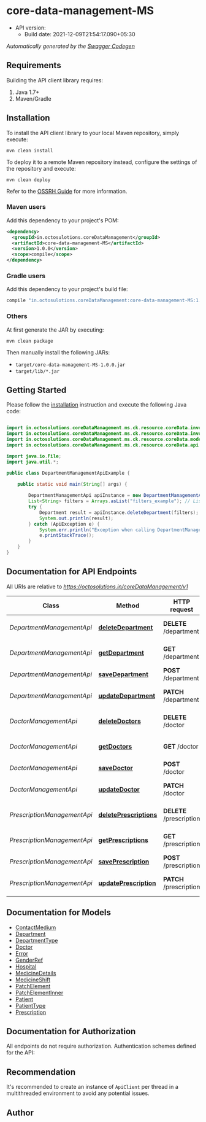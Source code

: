 # core-data-management-MS


- API version: 
  - Build date: 2021-12-09T21:54:17.090+05:30




*Automatically generated by the [Swagger Codegen](https://github.com/swagger-api/swagger-codegen)*


## Requirements

Building the API client library requires:
1. Java 1.7+
2. Maven/Gradle

## Installation

To install the API client library to your local Maven repository, simply execute:

```shell
mvn clean install
```

To deploy it to a remote Maven repository instead, configure the settings of the repository and execute:

```shell
mvn clean deploy
```

Refer to the [OSSRH Guide](http://central.sonatype.org/pages/ossrh-guide.html) for more information.

### Maven users

Add this dependency to your project's POM:

```xml
<dependency>
  <groupId>in.octosulotions.coreDataManagement</groupId>
  <artifactId>core-data-management-MS</artifactId>
  <version>1.0.0</version>
  <scope>compile</scope>
</dependency>
```

### Gradle users

Add this dependency to your project's build file:

```groovy
compile "in.octosulotions.coreDataManagement:core-data-management-MS:1.0.0"
```

### Others

At first generate the JAR by executing:

```shell
mvn clean package
```

Then manually install the following JARs:

* `target/core-data-management-MS-1.0.0.jar`
* `target/lib/*.jar`

## Getting Started

Please follow the [installation](#installation) instruction and execute the following Java code:

```java

import in.octosolutions.coreDataManagement.ms.ck.resource.coreData.invoker.*;
import in.octosolutions.coreDataManagement.ms.ck.resource.coreData.invoker.auth.*;
import in.octosolutions.coreDataManagement.ms.ck.resource.coreData.model.*;
import in.octosolutions.coreDataManagement.ms.ck.resource.coreData.api.DepartmentManagementApi;

import java.io.File;
import java.util.*;

public class DepartmentManagementApiExample {

    public static void main(String[] args) {
        
        DepartmentManagementApi apiInstance = new DepartmentManagementApi();
        List<String> filters = Arrays.asList("filters_example"); // List<String> | - supported qualifiers [==, >=, !=, <=, =@] - \";\" will act as filter separator - \",\" will act as value separator in a particular filter 
        try {
            Department result = apiInstance.deleteDepartment(filters);
            System.out.println(result);
        } catch (ApiException e) {
            System.err.println("Exception when calling DepartmentManagementApi#deleteDepartment");
            e.printStackTrace();
        }
    }
}

```

## Documentation for API Endpoints

All URIs are relative to *https://octosolutions.in/coreDataManagement/v1*

Class | Method | HTTP request | Description
------------ | ------------- | ------------- | -------------
*DepartmentManagementApi* | [**deleteDepartment**](docs/DepartmentManagementApi.md#deleteDepartment) | **DELETE** /department | Department Deletion by filter
*DepartmentManagementApi* | [**getDepartment**](docs/DepartmentManagementApi.md#getDepartment) | **GET** /department | List of Departments available
*DepartmentManagementApi* | [**saveDepartment**](docs/DepartmentManagementApi.md#saveDepartment) | **POST** /department | Insertion of Department
*DepartmentManagementApi* | [**updateDepartment**](docs/DepartmentManagementApi.md#updateDepartment) | **PATCH** /department | Department Updation by filter
*DoctorManagementApi* | [**deleteDoctors**](docs/DoctorManagementApi.md#deleteDoctors) | **DELETE** /doctor | Doctor Deletion by filter
*DoctorManagementApi* | [**getDoctors**](docs/DoctorManagementApi.md#getDoctors) | **GET** /doctor | List of Doctors available
*DoctorManagementApi* | [**saveDoctor**](docs/DoctorManagementApi.md#saveDoctor) | **POST** /doctor | Insertion of doctor
*DoctorManagementApi* | [**updateDoctor**](docs/DoctorManagementApi.md#updateDoctor) | **PATCH** /doctor | Doctor Updation by filter
*PrescriptionManagementApi* | [**deletePrescriptions**](docs/PrescriptionManagementApi.md#deletePrescriptions) | **DELETE** /prescription | Prescription Deletion by filter
*PrescriptionManagementApi* | [**getPrescriptions**](docs/PrescriptionManagementApi.md#getPrescriptions) | **GET** /prescription | List of Prescriptions available
*PrescriptionManagementApi* | [**savePrescription**](docs/PrescriptionManagementApi.md#savePrescription) | **POST** /prescription | Insertion of prescription
*PrescriptionManagementApi* | [**updatePrescription**](docs/PrescriptionManagementApi.md#updatePrescription) | **PATCH** /prescription | Prescription Updation by filter


## Documentation for Models

 - [ContactMedium](docs/ContactMedium.md)
 - [Department](docs/Department.md)
 - [DepartmentType](docs/DepartmentType.md)
 - [Doctor](docs/Doctor.md)
 - [Error](docs/Error.md)
 - [GenderRef](docs/GenderRef.md)
 - [Hospital](docs/Hospital.md)
 - [MedicineDetails](docs/MedicineDetails.md)
 - [MedicineShift](docs/MedicineShift.md)
 - [PatchElement](docs/PatchElement.md)
 - [PatchElementInner](docs/PatchElementInner.md)
 - [Patient](docs/Patient.md)
 - [PatientType](docs/PatientType.md)
 - [Prescription](docs/Prescription.md)


## Documentation for Authorization

All endpoints do not require authorization.
Authentication schemes defined for the API:

## Recommendation

It's recommended to create an instance of `ApiClient` per thread in a multithreaded environment to avoid any potential issues.

## Author



